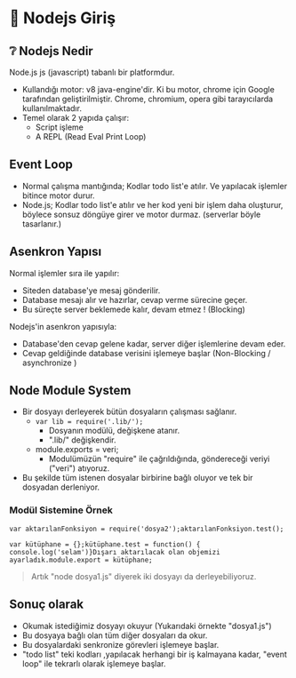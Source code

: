 # 🔰 Nodejs Giriş

## ❔ Nodejs Nedir <a id="nodejs-nedir"></a>

Node.js js \(javascript\) tabanlı bir platformdur.

* Kullandığı motor: v8 java-engine'dir. Ki bu motor, chrome için Google tarafından geliştirilmiştir. Chrome, chromium, opera gibi tarayıcılarda kullanılmaktadır.
* Temel olarak 2 yapıda çalışır:
  * Script işleme
  * A REPL \(Read Eval Print Loop\)

## Event Loop <a id="event-loop"></a>

* Normal çalışma mantığında; Kodlar todo list'e atılır. Ve yapılacak işlemler bitince motor durur.
* Node.js; Kodlar todo list'e atılır ve her kod yeni bir işlem daha oluşturur, böylece sonsuz döngüye girer ve motor durmaz. \(serverlar böyle tasarlanır.\)

## Asenkron Yapısı <a id="asenkron-yapisi"></a>

Normal işlemler sıra ile yapılır:

* Siteden database'ye mesaj gönderilir.
* Database mesajı alır ve hazırlar, cevap verme sürecine geçer.
* Bu süreçte server beklemede kalır, devam etmez ! \(Blocking\)

Nodejs'in asenkron yapısıyla:

* Database'den cevap gelene kadar, server diğer işlemlerine devam eder.
* Cevap geldiğinde database verisini işlemeye başlar \(Non-Blocking / asynchronize \)

## Node Module System <a id="node-module-system"></a>

* Bir dosyayı derleyerek bütün dosyaların çalışması sağlanır.
  * `var lib = require('.lib/');`
    * Dosyanın modülü, değişkene atanır.
    * ".lib/" değişkendir.
  * module.exports = veri;
    * Modulümüzün "require" ile çağrıldığında, göndereceği veriyi \("veri"\) atıyoruz.
* Bu şekilde tüm istenen dosyalar birbirine bağlı oluyor ve tek bir dosyadan derleniyor.

### Modül Sistemine Örnek <a id="moduel-sistemine-oernek"></a>

```text
var aktarılanFonksiyon = require('dosya2');​aktarılanFonksiyon.test();
```

```text
var kütüphane = {};​kütüphane.test = function() {    console.log('selam')}​Dışarı aktarılacak olan objemizi ayarladık.module.export = kütüphane;
```

> Artık "node dosya1.js" diyerek iki dosyayı da derleyebiliyoruz.

## Sonuç olarak <a id="sonuc-olarak"></a>

* Okumak istediğimiz dosyayı okuyur \(Yukarıdaki örnekte "dosya1.js"\)
* Bu dosyaya bağlı olan tüm diğer dosyaları da okur.
* Bu dosyalardaki senkronize görevleri işlemeye başlar.
* "todo list" teki kodları ,yapılacak herhangi bir iş kalmayana kadar, "event loop" ile tekrarlı olarak işlemeye başlar.

